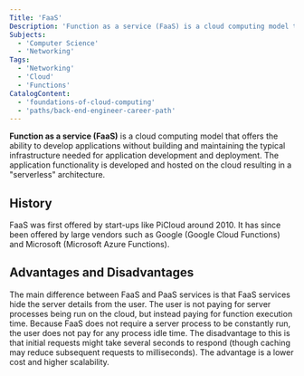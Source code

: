 ```yaml
---
Title: 'FaaS'
Description: 'Function as a service (FaaS) is a cloud computing model that offers the ability to develop applications without building and maintaining the typical infrastructure needed for application development and deployment.'
Subjects:
  - 'Computer Science'
  - 'Networking'
Tags:
  - 'Networking'
  - 'Cloud'
  - 'Functions'
CatalogContent:
  - 'foundations-of-cloud-computing'
  - 'paths/back-end-engineer-career-path'
---
```


**Function as a service (FaaS)** is a cloud computing model that offers the ability to develop applications without building and maintaining the typical infrastructure needed for application development and deployment. The application functionality is developed and hosted on the cloud resulting in a "serverless" architecture. 

## History

FaaS was first offered by start-ups like PiCloud around 2010. It has since been offered by large vendors such as Google (Google Cloud Functions) and Microsoft (Microsoft Azure Functions).

## Advantages and Disadvantages

The main difference between FaaS and PaaS services is that FaaS services hide the server details from the user. The user is not paying for server processes being run on the cloud, but instead paying for function execution time. Because FaaS does not require a server process to be constantly run, the user does not pay for any process idle time. The disadvantage to this is that initial requests might take several seconds to respond (though caching may reduce subsequent requests to milliseconds). The advantage is a lower cost and higher scalability.
